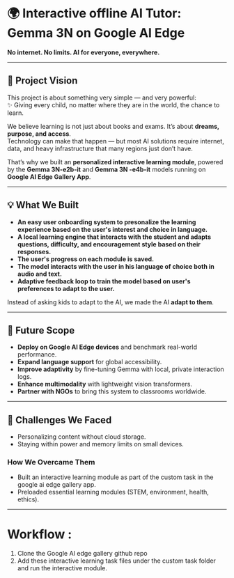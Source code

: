# 🌍 Interactive offline AI Tutor: Gemma 3N on Google AI Edge

**No internet. No limits. AI for everyone, everywhere.**

---

## 📖 Project Vision
This project is about something very simple — and very powerful:  
✨ Giving every child, no matter where they are in the world, the chance to learn.  

We believe learning is not just about books and exams. It’s about **dreams, purpose, and access**.  
Technology can make that happen — but most AI solutions require internet, data, and heavy infrastructure that many regions just don’t have.  

That’s why we built an **personalized interactive learning module**, powered by the **Gemma 3N-e2b-it** and **Gemma 3N -e4b-it** models running on **Google AI Edge Gallery App**.  

---

## 💡 What We Built
- **An easy user onboarding system to presonalize the learning experience based on the user's interest and choice in language.**
- **A local learning engine that interacts with the student and adapts questions, difficulty, and encouragement style based on their responses.**  
- **The user's progress on each module is saved.**
- **The model interacts with the user in his language of choice both in audio and text.**
- **Adaptive feedback loop to train the model based on user's preferences to adapt to the user.** 

Instead of asking kids to adapt to the AI, we made the AI **adapt to them**.  

---


## 🚀 Future Scope
- **Deploy on Google AI Edge devices** and benchmark real-world performance.  
- **Expand language support** for global accessibility.  
- **Improve adaptivity** by fine-tuning Gemma with local, private interaction logs.  
- **Enhance multimodality** with lightweight vision transformers.  
- **Partner with NGOs** to bring this system to classrooms worldwide.  

---

## 🤝 Challenges We Faced
- Personalizing content without cloud storage.  
- Staying within power and memory limits on small devices.  

### How We Overcame Them
- Built an interactive learning module as part of the custom task in the google ai edge gallery app.  
- Preloaded essential learning modules (STEM, environment, health, ethics).    

---

# Workflow :
1. Clone the Google AI edge gallery github repo
2. Add these interactive learning task files under the custom task folder and run the interactive module.
